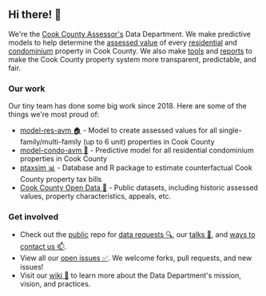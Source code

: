 ## Hi there! :wave:

We're the [Cook County Assessor's](https://www.cookcountyassessor.com) Data Department. We make predictive models to help determine the [assessed value](https://github.com/ccao-data/wiki/blob/master/Handbook/Glossary.md#assessed-value-av) of every [residential](https://github.com/ccao-data/model-res-avm#readme) and [condominium](https://github.com/ccao-data/model-condo-avm#readme) property in Cook County. We also make [tools](https://github.com/ccao-data/ptaxsim#ptaxsim) and [reports](https://www.cookcountyassessor.com/valuation-reports) to make the Cook County property system more transparent, predictable, and fair.

### Our work

Our tiny team has done some big work since 2018. Here are some of the things we're most proud of:

- [model-res-avm :house:](https://github.com/ccao-data/model-res-avm) - Model to create assessed values for all single-family/multi-family (up to 6 unit) properties in Cook County
- [model-condo-avm :office:](https://github.com/ccao-data/model-condo-avm) - Predictive model for all residential condominium properties in Cook County
- [ptaxsim :bar_chart:](https://github.com/ccao-data/ptaxsim) - Database and R package to estimate counterfactual Cook County property tax bills
- [Cook County Open Data :file_folder:](https://datacatalog.cookcountyil.gov/browse?tags=cook+county+assessor) - Public datasets, including historic assessed values, property characteristics, appeals, etc.

### Get involved

- Check out the [public](https://github.com/ccao-data/public) repo for [data requests :mag:](https://github.com/ccao-data/public#data-requests), our [talks :information_desk_person:](https://github.com/ccao-data/public#public-engagement), and [ways to contact us :mailbox:](https://github.com/ccao-data/public#contact-us).
- View all our [open issues :white_check_mark:](https://github.com/search?q=user%3Accao-data+state%3Aopen&type=Issues&ref=advsearch&l=&l=). We welcome forks, pull requests, and new issues!
- Visit our [wiki :blue_book:](https://github.com/ccao-data/wiki/blob/master/README.md) to learn more about the Data Department's mission, vision, and practices.

